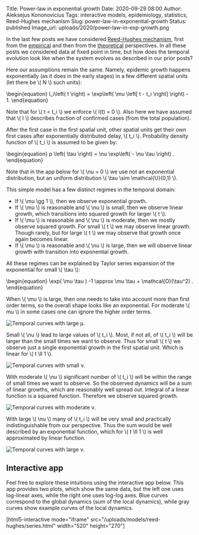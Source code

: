 Title: Power-law in exponential growth
Date: 2020-09-29 08:00
Author: Aleksejus Kononovicius
Tags: interactive models, epidemiology, statistics, Reed-Hughes mechanism
Slug: power-law-in-exponential-growth
Status: published
Image_url: uploads/2020/power-law-in-exp-growth.png

In the last few posts we have considered
[Reed-Hughes mechanism](/tag/reed-hughes-mechanism/), first from the
[empirical]({filename}/articles/2020/covid-19-spatial-growth.md) and then
from the [theoretical]({filename}/articles/2020/reed-hughes-mechanism.md)
perspectives. In all these posts we considered data at fixed point in time,
but how does the temporal evolution look like when the system evolves as
described in our prior posts?<!--more-->

Here our assumptions remain the same. Namely, epidemic growth happens
exponentially (as it does in the early stages) in a few different spatial units
(let there be \\\( N \\\) such units):

\begin{equation}
    I\_i\left( t \right) = \exp\left( \mu \left[ t - t\_i \right] \right) - 1.
\end{equation}

Note that for \\\( t < t\_i \\\) we enforce \\\( I(t) = 0 \\\). Also here we
have assumed that \\\( I \\\) describes fraction of confirmed cases (from the
total population).

After the first case in the first spatial unit, other spatial units get their
own first cases after exponentially distributed delay, \\\( t\_i \\\).
Probability density function of \\\( t\_i \\\) is assumed to be given by:

\begin{equation}
    p \left( \tau \right) = \nu \exp\left( - \nu \tau \right) .
\end{equation}

Note that in the app below for \\\( \nu = 0 \\\) we use not an exponential
distribution, but an uniform distribution \\\( \tau \sim \mathcal{U}(0,1) \\\).

This simple model has a few distinct regimes in the temporal domain:

* If \\\( \mu \gg 1 \\\), then we observe exponential growth.
* If \\\( \mu \\\) is reasonable and \\\( \nu \\\) is small, then we observe
linear growth, which transitions into squared growth for larger \\\( t \\\).
* If \\\( \mu \\\) is reasonable and \\\( \nu \\\) is moderate, then we mostly
observe squared growth. For small \\\( t \\\) we may observe linear growth.
Though rarely, but for large \\\( t \\\) we may observe that growth once again
becomes linear.
* If \\\( \mu \\\) is reasonable and \\\( \nu \\\) is large, then we will
observe linear growth with transition into exponential growth.

All these regimes can be explained by Taylor series expansion of the
exponential for small \\\( \tau \\\):

\begin{equation}
    \exp( \mu \tau ) -1 \approx \mu \tau + \mathcal{O}(\tau^2) .
\end{equation}

When \\\( \mu \\\) is large, then one needs to take into account more than
first order terms, so the overall shape looks like an exponential. For moderate
\\\( mu \\\) in some cases one can ignore the higher order terms.

![Temporal curves with large μ.]({static}/uploads/2020/power-law-in-exp-growth-1.png "Temporal curves with large μ.")

Small \\\( \nu \\\) lead to large values of \\\( t\_i \\\). Most, if not all, of
\\\( t\_i \\\) will be larger than the small times we want to observe. Thus for
small \\\( t \\\) we observe just a single exponential growth in the first
spatial unit. Which is linear for \\\( t \ll 1 \\).

![Temporal curves with small ν.]({static}/uploads/2020/power-law-in-exp-growth-2.png "Temporal curves with small ν.")

With moderate \\\( \nu \\\) significant number of \\\( t\_i \\\) will be within
the range of small times we want to observe. So the observed dynamics will be a
sum of linear growths, which are reasonably well spread out. Integral of a
linear function is a squared function. Therefore we observe squared growth.

![Temporal curves with moderate ν.]({static}/uploads/2020/power-law-in-exp-growth.png "Temporal curves with moderate ν.")

With large \\\( \nu \\\) many of \\\( t\_i \\\) will be very small and
practically indistinguishable from our perspective. Thus the sum would be well
described by an exponential function, which for \\\( t \ll 1 \\\) is well
approximated by linear function.

![Temporal curves with large ν.]({static}/uploads/2020/power-law-in-exp-growth-3.png "Temporal curves with large ν.")

## Interactive app

Feel free to explore these intuitions using the interactive app below. This app
provides two plots, which show the same data, but the left one uses log-linear
axes, while the right one uses log-log axes. Blue curves correspond to the
global dynamics (sum of the local dynamics), while gray curves show example
curves of the local dynamics.

[html5-interactive mode="iframe"
src="/uploads/models/reed-hughes/series.html" width="520" height="270"]
